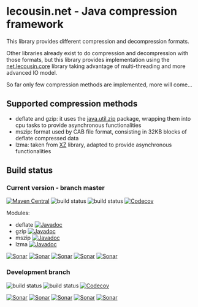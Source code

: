 # lecousin.net - Java compression framework

This library provides different compression and decompression formats.

Other libraries already exist to do compression and decompression with those formats, but
this library provides implementation using the
[net.lecousin.core]("https://github.com/lecousin/java-framework-core" "java-framework-core") library
taking advantage of multi-threading and more advanced IO model. 

So far only few compression methods are implemented, more will come...

## Supported compression methods

 * deflate and gzip: it uses the [java.util.zip](https://docs.oracle.com/javase/8/docs/api/java/util/zip/package-summary.html) package, wrapping them into cpu tasks to provide asynchronous functionalities
 * mszip: format used by CAB file format, consisting in 32KB blocks of deflate compressed data
 * lzma: taken from [XZ](https://tukaani.org/xz/java.html) library, adapted to provide asynchronous functionalities
 

## Build status

### Current version - branch master

[![Maven Central](https://img.shields.io/maven-central/v/net.lecousin.compression/parent-pom.svg)](http://search.maven.org/#search%7Cga%7C1%7Cg%3A%22net.lecousin.compression%22)
![build status](https://travis-ci.org/lecousin/java-compression.svg?branch=master "Build Status")
![build status](https://ci.appveyor.com/api/projects/status/github/lecousin/java-compression?branch=master&svg=true "Build Status")
[![Codecov](https://codecov.io/gh/lecousin/java-compression/graph/badge.svg)](https://codecov.io/gh/lecousin/java-compression/branch/master)

Modules:
 * deflate [![Javadoc](https://img.shields.io/badge/javadoc-0.1.10-brightgreen.svg)](https://www.javadoc.io/doc/net.lecousin.compression/deflate/0.1.10)
 * gzip [![Javadoc](https://img.shields.io/badge/javadoc-0.1.10-brightgreen.svg)](https://www.javadoc.io/doc/net.lecousin.compression/gzip/0.1.10)
 * mszip [![Javadoc](https://img.shields.io/badge/javadoc-0.1.10-brightgreen.svg)](https://www.javadoc.io/doc/net.lecousin.compression/mszip/0.1.10)
 * lzma [![Javadoc](https://img.shields.io/badge/javadoc-0.1.10-brightgreen.svg)](https://www.javadoc.io/doc/net.lecousin.compression/lzma/0.1.10)


[![Sonar](https://sonarcloud.io/api/project_badges/measure?project=lecousin_java-compression&branch=master&metric=alert_status)](https://sonarcloud.io/dashboard?branch=master&id=lecousin_java-compression)
[![Sonar](https://sonarcloud.io/api/project_badges/measure?project=lecousin_java-compression&branch=master&metric=bugs)](https://sonarcloud.io/dashboard?branch=master&id=lecousin_java-compression)
[![Sonar](https://sonarcloud.io/api/project_badges/measure?project=lecousin_java-compression&branch=master&metric=vulnerabilities)](https://sonarcloud.io/dashboard?branch=master&id=lecousin_java-compression)
[![Sonar](https://sonarcloud.io/api/project_badges/measure?project=lecousin_java-compression&branch=master&metric=code_smells)](https://sonarcloud.io/dashboard?branch=master&id=lecousin_java-compression)
[![Sonar](https://sonarcloud.io/api/project_badges/measure?project=lecousin_java-compression&branch=master&metric=coverage)](https://sonarcloud.io/dashboard?branch=master&id=lecousin_java-compression)

### Development branch 

![build status](https://travis-ci.org/lecousin/java-compression.svg?branch=dev "Build Status")
![build status](https://ci.appveyor.com/api/projects/status/github/lecousin/java-compression?branch=dev&svg=true "Build Status")
[![Codecov](https://codecov.io/gh/lecousin/java-compression/branch/dev/graph/badge.svg)](https://codecov.io/gh/lecousin/java-compression/branch/dev)


[![Sonar](https://sonarcloud.io/api/project_badges/measure?project=lecousin_java-compression&branch=dev&metric=alert_status)](https://sonarcloud.io/dashboard?branch=dev&id=lecousin_java-compression)
[![Sonar](https://sonarcloud.io/api/project_badges/measure?project=lecousin_java-compression&branch=dev&metric=bugs)](https://sonarcloud.io/dashboard?branch=dev&id=lecousin_java-compression)
[![Sonar](https://sonarcloud.io/api/project_badges/measure?project=lecousin_java-compression&branch=dev&metric=vulnerabilities)](https://sonarcloud.io/dashboard?branch=dev&id=lecousin_java-compression)
[![Sonar](https://sonarcloud.io/api/project_badges/measure?project=lecousin_java-compression&branch=dev&metric=code_smells)](https://sonarcloud.io/dashboard?branch=dev&id=lecousin_java-compression)
[![Sonar](https://sonarcloud.io/api/project_badges/measure?project=lecousin_java-compression&branch=dev&metric=coverage)](https://sonarcloud.io/dashboard?branch=dev&id=lecousin_java-compression)
